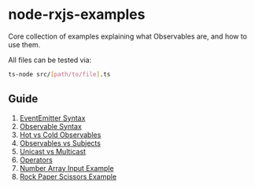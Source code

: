 # node-rxjs-examples

Core collection of examples explaining what Observables are, and how to use them.

All files can be tested via:
```bash
ts-node src/[path/to/file].ts
```

## Guide

1. [EventEmitter Syntax](https://github.com/jospete/node-rxjs-examples/blob/master/src/event-callback-syntax.ts)
2. [Observable Syntax](https://github.com/jospete/node-rxjs-examples/blob/master/src/observable-syntax.ts)
3. [Hot vs Cold Observables](https://github.com/jospete/node-rxjs-examples/blob/master/src/hot-vs-cold-observables.ts)
4. [Observables vs Subjects](https://github.com/jospete/node-rxjs-examples/blob/master/src/observables-vs-subjects.ts)
5. [Unicast vs Multicast](https://github.com/jospete/node-rxjs-examples/blob/master/src/unicast-vs-multicast.ts)
6. [Operators](https://github.com/jospete/node-rxjs-examples/blob/master/src/operators.ts)
7. [Number Array Input Example](https://github.com/jospete/node-rxjs-examples/blob/master/src/examples/number-array-input.ts)
8. [Rock Paper Scissors Example](https://github.com/jospete/node-rxjs-examples/blob/master/src/examples/rock-paper-scissors.ts)